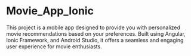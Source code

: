 # Movie_App_Ionic

This project is a mobile app designed to provide you with personalized movie recommendations based on your preferences. Built using Angular, Ionic Framework, and Android Studio, it offers a seamless and engaging user experience for movie enthusiasts.
